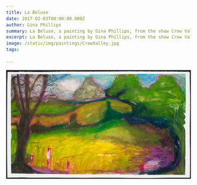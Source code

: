 ```yaml
---
title: La Beluse
date: 2017-02-03T00:00:00.000Z
author: Gina Phillips
summary: La Beluse, a painting by Gina Phillips, from the show Crow Valley at Jonathan Ferrara Gallery, 2018.)
excerpt: La Beluse, a painting by Gina Phillips, from the show Crow Valley at Jonathan Ferrara Gallery, 2018.)
image: /static/img/paintings/CrowValley.jpg
tags:

---
```


![La Beluse, a painting by Gina Phillips, from the show Crow Valley at Jonathan Ferrara Gallery, 2018.](/static/img/paintings/LaBeluse.jpg "La Beluse, a painting by Gina Phillips, from the show Crow Valley at Jonathan Ferrara Gallery, 2018.")
